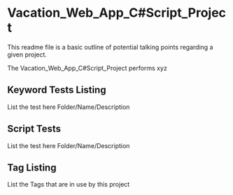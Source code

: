 # Vacation_Web_App_C#Script_Project

This readme file is a basic outline of potential talking points regarding a given project.

The Vacation_Web_App_C#Script_Project performs xyz

## Keyword Tests Listing

List the test here Folder/Name/Description

## Script Tests

List the test here Folder/Name/Description

## Tag Listing

List the Tags that are in use by this project
